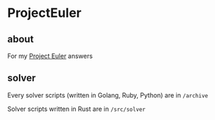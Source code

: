 # ProjectEuler

## about

For my [Project Euler](https://projecteuler.net/archives) answers

## solver

Every solver scripts (written in Golang, Ruby, Python) are in `/archive`

Solver scripts written in Rust are in `/src/solver`
